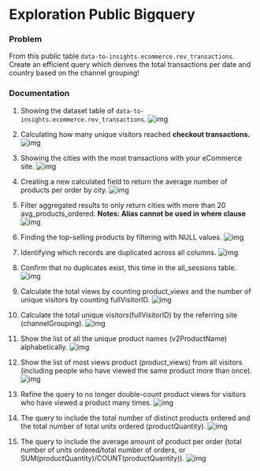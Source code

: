 # Exploration Public Bigquery

### Problem
From this public table `data-to-insights.ecommerce.rev_transactions`.
Create an efficient query which derives the total transactions per date and country based on the channel
grouping!

### Documentation

1. Showing the dataset table of `data-to-insights.ecommerce.rev_transactions`.
![img](asset/Screenshot%20(252).png)

2. Calculating how many unique visitors reached <strong>checkout transactions.</strong>
![img](asset/Screenshot%20(253).png)

3. Showing the cities with the most transactions with your eCommerce site.
![img](asset/Screenshot%20(254).png)

4. Creating a new calculated field to return the average number of products per order by city.
![img](asset/Screenshot%20(255).png)

5. Filter aggregated results to only return cities with more than 20 avg_products_ordered. <strong>Notes: Alias cannot be used in where clause</strong>
![img](asset/Screenshot%20(256).png)

6. Finding the top-selling products by filtering with NULL values.
![img](asset/Screenshot%20(257).png)

7. Identifying which records are duplicated across all columns.
![img](asset/Screenshot%20(258).png)

8. Confirm that no duplicates exist, this time in the all_sessions table.
![img](asset/Screenshot%20(259).png)

9. Calculate the total views by counting product_views and the number of unique visitors by counting fullVisitorID.
![img](asset/Screenshot%20(260).png)

10. Calculate the total unique visitors(fullVisitorID) by the referring site (channelGrouping).
![img](asset/Screenshot%20(261).png)

11. Show the list  of all the unique product names (v2ProductName) alphabetically.
![img](asset/Screenshot%20(262).png)

13. Show the list of most views product (product_views) from all visitors (including people who have viewed the same product more than once).
![img](asset/Screenshot%20(263).png)

14. Refine the query to no longer double-count product views for visitors who have viewed a product many times.
![img](asset/Screenshot%20(264).png)

15. The query to include the total number of distinct products ordered and the total number of total units ordered (productQuantity).
![img](asset/Screenshot%20(265).png)

16. The query to include the average amount of product per order (total number of units ordered/total number of orders, or SUM(productQuantity)/COUNT(productQuantity)).
![img](asset/Screenshot%20(266).png)
